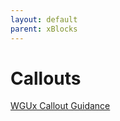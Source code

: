 ```yaml
---
layout: default
parent: xBlocks
---
```


# Callouts

[WGUx Callout Guidance](https://westerngovernorsuniversity.sharepoint.com/sites/WGUx2/SitePages/Tables-and-Callouts.aspx?csf=1&web=1&e=GgML76&cid=c9488ab4-f0de-4f24-a86a-4c84eb9b57ee#callout-boxes)